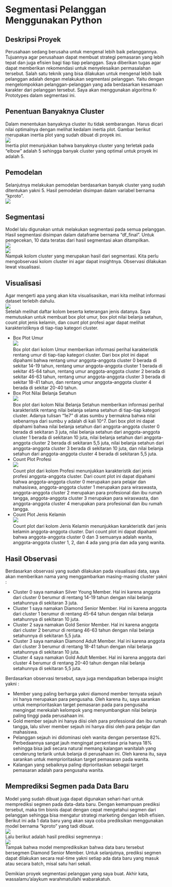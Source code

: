 # Segmentasi Pelanggan Menggunakan Python
## Deskripsi Proyek
Perusahaan sedang berusaha untuk mengenal lebih baik pelanggannya. Tujuannya agar perusahaan dapat membuat strategi pemasaran yang lebih tepat dan juga efisien bagi tiap tiap pelanggan. Saya diberikan tugas agar dapat memberikan rekomendasi untuk menyelesaikan permasalahan tersebut.
Salah satu teknik yang bisa dilakukan untuk mengenal lebih baik pelanggan adalah dengan melakukan segmentasi pelanggan. Yaitu dengan mengelompokkan pelanggan-pelanggan yang ada berdasarkan kesamaan karakter dari pelanggan tersebut. Saya akan menggunakan algoritma K-Prototypes dalam segmentasi ini.

## Penentuan Banyaknya Cluster
Dalam menentukan banyaknya cluster itu tidak sembarangan. Harus dicari nilai optimalnya dengan melihat kedalam inertia plot. Gambar berikut merupakan inertia plot yang sudah dibuat di proyek ini.  
<img src="Customer Segmentation with Python/1.png?raw=true"/>  
Inertia plot menunjukkan bahwa banyaknya cluster yang terletak pada “elbow” adalah 5 sehingga banyak cluster yang optimal untuk proyek ini adalah 5.

## Pemodelan
Selanjutnya melakukan pemodelan berdasarkan banyak cluster yang sudah ditentukan yakni 5. Hasil pemodelan disimpan dalam variabel bernama “kproto”.  
<img src="Customer Segmentation with Python/2.png?raw=true"/>

## Segmentasi
Model lalu digunakan untuk melakukan segmentasi pada semua pelanggan. Hasil segmentasi disimpan dalam dataframe bernama “df_final”. Untuk pengecekan, 10 data teratas dari hasil segmentasi akan ditampilkan.  
<img src="Customer Segmentation with Python/3.png?raw=true"/>  
<img src="Customer Segmentation with Python/4.png?raw=true"/>  
Nampak kolom cluster yang merupakan hasil dari segmentasi. Kita perlu mengobservasi kolom cluster ini agar dapat insightnya. Observasi dilakukan lewat visualisasi.

## Visualisasi
Agar mengerti apa yang akan kita visualisasikan, mari kita melihat informasi dataset terlebih dahulu.  
<img src="Customer Segmentation with Python/5.png?raw=true"/>  
Setelah melihat daftar kolom beserta keterangan jenis datanya. Saya memutuskan untuk membuat box plot umur, box plot nilai belanja setahun, count plot jenis kelamin, dan count plot profesi agar dapat melihat karakteristiknya di tiap-tiap kategori cluster.
* Box Plot Umur  
  <img src="Customer Segmentation with Python/6.png?raw=true"/>  
  Box plot dari kolom Umur memberikan informasi perihal karakteristik rentang umur di tiap-tiap kategori cluster. Dari box plot ini dapat dipahami bahwa rentang umur anggota-anggota cluster 0 berada di sekitar 14-19 tahun, rentang umur anggota-anggota cluster 1 berada di sekitar 45-64 tahun, rentang umur anggota-anggota cluster 2 berada di sekitar 46-63 tahun, rentang umur anggota-anggota cluster 3 berada di sekitar 18-41 tahun, dan rentang umur anggota-anggota cluster 4 berada di sekitar 20-40 tahun.  
* Box Plot Nilai Belanja Setahun  
  <img src="Customer Segmentation with Python/7.png?raw=true"/>  
  Box plot dari kolom Nilai Belanja Setahun memberikan informasi perihal karakteristik rentang nilai belanja selama setahun di tiap-tiap kategori cluster. Adanya tulisan “1e7” di atas sumbu y bermakna bahwa nilai sebenarnya dari sumbu y adalah di kali 10^7. Dari box plot ini dapat dipahami bahwa nilai belanja setahun dari anggota-anggota cluster 0 berada di sekitaran 3 juta, nilai belanja setahun dari anggota-anggota cluster 1 berada di sekitaran 10 juta, nilai belanja setahun dari anggota-anggota cluster 2 berada di sekitaran 5,5 juta, nilai belanja setahun dari anggota-anggota cluster 3 berada di sekitaran 10 juta, dan nilai belanja setahun dari anggota-anggota cluster 4 berada di sekitaran 5,5 juta.  
* Count Plot Profesi  
  <img src="Customer Segmentation with Python/8.png?raw=true"/>  
  Count plot dari kolom Profesi menunjukkan karakteristik dari jenis profesi anggota-anggota cluster. Dari count plot ini dapat dipahami bahwa anggota-anggota cluster 0 merupakan para pelajar dan mahasiswa, anggota-anggota cluster 1 merupakan para wiraswasta, anggota-anggota cluster 2 merupakan para profesional dan ibu rumah tangga, anggota-anggota cluster 3 merupakan para wiraswasta, dan anggota-anggota cluster 4 merupakan para profesional dan ibu rumah tangga.  
* Count Plot Jenis Kelamin  
  <img src="Customer Segmentation with Python/9.png?raw=true"/>  
  Count plot dari kolom Jenis Kelamin menunjukkan karakteristik dari jenis kelamin anggota-anggota cluster. Dari count plot ini dapat dipahami bahwa anggota-anggota cluster 0 dan 3 semuanya adalah wanita, anggota-anggota cluster 1, 2, dan 4 ada yang pria dan ada yang wanita.
  
## Hasil Observasi
Berdasarkan observasi yang sudah dilakukan pada visualisasi data, saya akan memberikan nama yang menggambarkan masing-masing cluster yakni :
* Cluster 0 saya namakan Silver Young Member. Hal ini karena anggota dari cluster 0 berumur di rentang 14-19 tahun dengan nilai belanja setahunnya di sekitaran 3 juta.
* Cluster 1 saya namakan Diamond Senior Member. Hal ini karena anggota dari cluster 1 berumur di rentang 45-64 tahun dengan nilai belanja setahunnya di sekitaran 10 juta.
* Cluster 2 saya namakan Gold Senior Member. Hal ini karena anggota dari cluster 2 berumur di rentang 46-63 tahun dengan nilai belanja setahunnya di sekitaran 5,5 juta.
* Cluster 3 saya namakan Diamond Adult Member. Hal ini karena anggota dari cluster 3 berumur di rentang 18-41 tahun dengan nilai belanja setahunnya di sekitaran 10 juta.
* Cluster 4 saya namakan Gold Adult Member. Hal ini karena anggota dari cluster 4 berumur di rentang 20-40 tahun dengan nilai belanja setahunnya di sekitaran 5,5 juta.

Berdasarkan observasi tersebut, saya juga mendapatkan beberapa insight yakni :
* Member yang paling berharga yakni diamond member ternyata sejauh ini hanya merupakan para pengusaha. Oleh karena itu, saya sarankan untuk memprioritaskan target pemasaran pada para pengusaha mengingat merekalah kelompok yang menyumbangkan nilai belanja paling tinggi pada perusahaan ini.
* Gold member sejauh ini hanya diisi oleh para professional dan ibu rumah tangga, lalu silver member sejauh ini hanya diisi oleh para pelajar dan mahasiswa.
* Pelanggan sejauh ini didominasi oleh wanita dengan persentase 82%. Perbedaannya sangat jauh mengingat persentase pria hanya 18% sehingga bisa jadi secara natural memang kalangan wanitalah yang cenderung tertarik untuk belanja di perusahaan ini. Oleh karena itu, saya sarankan untuk memprioritaskan target pemasaran pada wanita.
* Kalangan yang sebaiknya paling diprioritaskan sebagai target pemasaran adalah para pengusaha wanita.
  
## Memprediksi Segmen pada Data Baru
Model yang sudah dibuat juga dapat digunakan sehari-hari untuk memprediksi segmen pada data-data baru. Dengan kemampuan prediksi tersebut, maka tim bisnis dapat dengan cepat mengetahui segmen dari pelanggan sehingga bisa mengatur strategi marketing dengan lebih efisien.
Berikut ini ada 1 data baru yang akan saya coba prediksikan menggunakan model bernama “kproto” yang tadi dibuat.  
<img src="Customer Segmentation with Python/10.png?raw=true"/>  
Lalu berikut adalah hasil prediksi segmennya :  
<img src="Customer Segmentation with Python/11.png?raw=true"/>  
Tampak bahwa model memprediksikan bahwa data baru tersebut bersegmen Diamond Senior Member. Untuk selanjutnya, prediksi segmen dapat dilakukan secara real-time yakni setiap ada data baru yang masuk atau secara batch, misal satu hari sekali.  
  
Demikian proyek segmentasi pelanggan yang saya buat. Akhir kata, wassalamu’alaykum warahmatullahi wabarakatuh.

